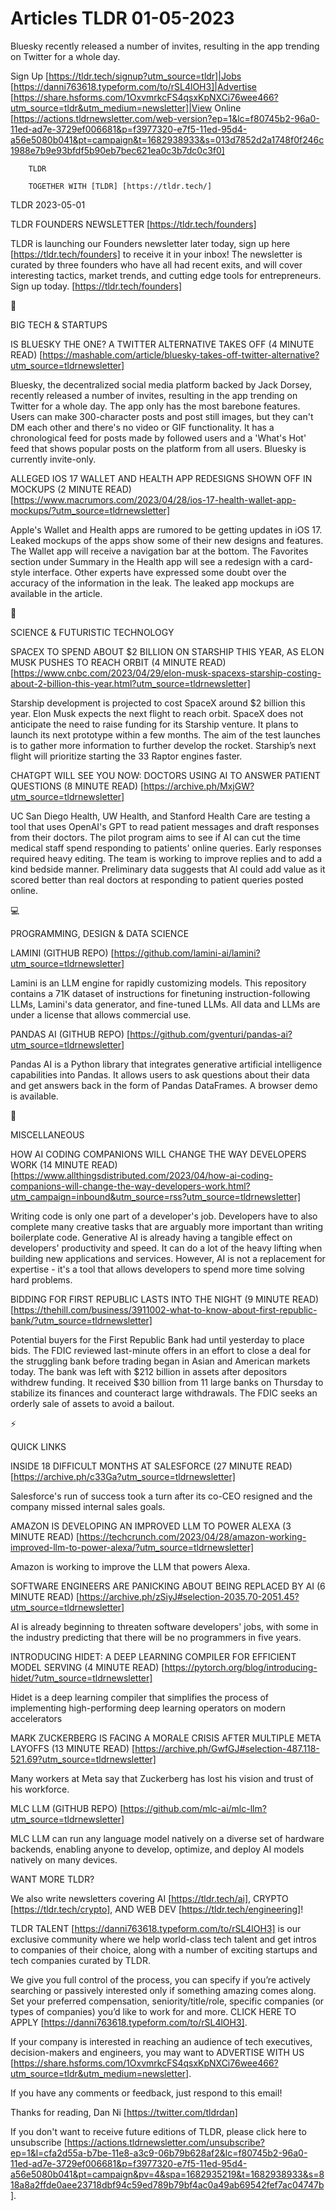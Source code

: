 # Articles TLDR 01-05-2023

Bluesky recently released a number of invites, resulting in the app
trending on Twitter for a whole day.  

Sign Up [https://tldr.tech/signup?utm_source=tldr]|Jobs
[https://danni763618.typeform.com/to/rSL4lOH3]|Advertise
[https://share.hsforms.com/1OxvmrkcFS4qsxKpNXCi76wee466?utm_source=tldr&utm_medium=newsletter]|View
Online
[https://actions.tldrnewsletter.com/web-version?ep=1&lc=f80745b2-96a0-11ed-ad7e-3729ef006681&p=f3977320-e7f5-11ed-95d4-a56e5080b041&pt=campaign&t=1682938933&s=013d7852d2a1748f0f246c1988e7b9e93bfdf5b90eb7bec621ea0c3b7dc0c3f0]


		TLDR 

		TOGETHER WITH [TLDR] [https://tldr.tech/] 

TLDR 2023-05-01

TLDR FOUNDERS NEWSLETTER [https://tldr.tech/founders] 

TLDR is launching our Founders newsletter later today, sign up here
[https://tldr.tech/founders] to receive it in your inbox! The
newsletter is curated by three founders who have all had recent exits,
and will cover interesting tactics, market trends, and cutting edge
tools for entrepreneurs. Sign up today. [https://tldr.tech/founders] 

📱 

BIG TECH & STARTUPS

IS BLUESKY THE ONE? A TWITTER ALTERNATIVE TAKES OFF (4 MINUTE READ)
[https://mashable.com/article/bluesky-takes-off-twitter-alternative?utm_source=tldrnewsletter]


Bluesky, the decentralized social media platform backed by Jack
Dorsey, recently released a number of invites, resulting in the app
trending on Twitter for a whole day. The app only has the most
barebone features. Users can make 300-character posts and post still
images, but they can't DM each other and there's no video or GIF
functionality. It has a chronological feed for posts made by followed
users and a 'What's Hot' feed that shows popular posts on the platform
from all users. Bluesky is currently invite-only. 

ALLEGED IOS 17 WALLET AND HEALTH APP REDESIGNS SHOWN OFF IN MOCKUPS (2
MINUTE READ)
[https://www.macrumors.com/2023/04/28/ios-17-health-wallet-app-mockups/?utm_source=tldrnewsletter]


Apple's Wallet and Health apps are rumored to be getting updates in
iOS 17. Leaked mockups of the apps show some of their new designs and
features. The Wallet app will receive a navigation bar at the bottom.
The Favorites section under Summary in the Health app will see a
redesign with a card-style interface. Other experts have expressed
some doubt over the accuracy of the information in the leak. The
leaked app mockups are available in the article. 

🚀 

SCIENCE & FUTURISTIC TECHNOLOGY

SPACEX TO SPEND ABOUT $2 BILLION ON STARSHIP THIS YEAR, AS ELON MUSK
PUSHES TO REACH ORBIT (4 MINUTE READ)
[https://www.cnbc.com/2023/04/29/elon-musk-spacexs-starship-costing-about-2-billion-this-year.html?utm_source=tldrnewsletter]


Starship development is projected to cost SpaceX around $2 billion
this year. Elon Musk expects the next flight to reach orbit. SpaceX
does not anticipate the need to raise funding for its Starship
venture. It plans to launch its next prototype within a few months.
The aim of the test launches is to gather more information to further
develop the rocket. Starship’s next flight will prioritize starting
the 33 Raptor engines faster. 

CHATGPT WILL SEE YOU NOW: DOCTORS USING AI TO ANSWER PATIENT QUESTIONS
(8 MINUTE READ) [https://archive.ph/MxjGW?utm_source=tldrnewsletter] 

UC San Diego Health, UW Health, and Stanford Health Care are testing a
tool that uses OpenAI's GPT to read patient messages and draft
responses from their doctors. The pilot program aims to see if AI can
cut the time medical staff spend responding to patients' online
queries. Early responses required heavy editing. The team is working
to improve replies and to add a kind bedside manner. Preliminary data
suggests that AI could add value as it scored better than real doctors
at responding to patient queries posted online. 

💻 

PROGRAMMING, DESIGN & DATA SCIENCE

LAMINI (GITHUB REPO)
[https://github.com/lamini-ai/lamini?utm_source=tldrnewsletter] 

Lamini is an LLM engine for rapidly customizing models. This
repository contains a 71K dataset of instructions for finetuning
instruction-following LLMs, Lamini's data generator, and fine-tuned
LLMs. All data and LLMs are under a license that allows commercial
use. 

PANDAS AI (GITHUB REPO)
[https://github.com/gventuri/pandas-ai?utm_source=tldrnewsletter] 

Pandas AI is a Python library that integrates generative artificial
intelligence capabilities into Pandas. It allows users to ask
questions about their data and get answers back in the form of Pandas
DataFrames. A browser demo is available. 

🎁 

MISCELLANEOUS

HOW AI CODING COMPANIONS WILL CHANGE THE WAY DEVELOPERS WORK (14
MINUTE READ)
[https://www.allthingsdistributed.com/2023/04/how-ai-coding-companions-will-change-the-way-developers-work.html?utm_campaign=inbound&utm_source=rss?utm_source=tldrnewsletter]


Writing code is only one part of a developer's job. Developers have to
also complete many creative tasks that are arguably more important
than writing boilerplate code. Generative AI is already having a
tangible effect on developers' productivity and speed. It can do a lot
of the heavy lifting when building new applications and services.
However, AI is not a replacement for expertise - it's a tool that
allows developers to spend more time solving hard problems. 

BIDDING FOR FIRST REPUBLIC LASTS INTO THE NIGHT (9 MINUTE READ)
[https://thehill.com/business/3911002-what-to-know-about-first-republic-bank/?utm_source=tldrnewsletter]


Potential buyers for the First Republic Bank had until yesterday to
place bids. The FDIC reviewed last-minute offers in an effort to close
a deal for the struggling bank before trading began in Asian and
American markets today. The bank was left with $212 billion in assets
after depositors withdrew funding. It received $30 billion from 11
large banks on Thursday to stabilize its finances and counteract large
withdrawals. The FDIC seeks an orderly sale of assets to avoid a
bailout. 

⚡ 

QUICK LINKS

INSIDE 18 DIFFICULT MONTHS AT SALESFORCE (27 MINUTE READ)
[https://archive.ph/c33Ga?utm_source=tldrnewsletter] 

Salesforce's run of success took a turn after its co-CEO resigned and
the company missed internal sales goals. 

AMAZON IS DEVELOPING AN IMPROVED LLM TO POWER ALEXA (3 MINUTE READ)
[https://techcrunch.com/2023/04/28/amazon-working-improved-llm-to-power-alexa/?utm_source=tldrnewsletter]


Amazon is working to improve the LLM that powers Alexa. 

SOFTWARE ENGINEERS ARE PANICKING ABOUT BEING REPLACED BY AI (6 MINUTE
READ)
[https://archive.ph/zSiyJ#selection-2035.70-2051.45?utm_source=tldrnewsletter]


AI is already beginning to threaten software developers' jobs, with
some in the industry predicting that there will be no programmers in
five years. 

INTRODUCING HIDET: A DEEP LEARNING COMPILER FOR EFFICIENT MODEL
SERVING (4 MINUTE READ)
[https://pytorch.org/blog/introducing-hidet/?utm_source=tldrnewsletter]


Hidet is a deep learning compiler that simplifies the process of
implementing high-performing deep learning operators on modern
accelerators 

MARK ZUCKERBERG IS FACING A MORALE CRISIS AFTER MULTIPLE META LAYOFFS
(13 MINUTE READ)
[https://archive.ph/GwfGJ#selection-487.118-521.69?utm_source=tldrnewsletter]


Many workers at Meta say that Zuckerberg has lost his vision and trust
of his workforce. 

MLC LLM (GITHUB REPO)
[https://github.com/mlc-ai/mlc-llm?utm_source=tldrnewsletter] 

MLC LLM can run any language model natively on a diverse set of
hardware backends, enabling anyone to develop, optimize, and deploy AI
models natively on many devices. 

WANT MORE TLDR?

We also write newsletters covering AI [https://tldr.tech/ai], CRYPTO
[https://tldr.tech/crypto], AND WEB DEV
[https://tldr.tech/engineering]!

TLDR TALENT [https://danni763618.typeform.com/to/rSL4lOH3] is our
exclusive community where we help world-class tech talent and get
intros to companies of their choice, along with a number of exciting
startups and tech companies curated by TLDR.

We give you full control of the process, you can specify if you’re
actively searching or passively interested only if something amazing
comes along. Set your preferred compensation, seniority/title/role,
specific companies (or types of companies) you’d like to work for
and more. CLICK HERE TO APPLY
[https://danni763618.typeform.com/to/rSL4lOH3].

If your company is interested in reaching an audience of tech
executives, decision-makers and engineers, you may want to ADVERTISE
WITH US
[https://share.hsforms.com/1OxvmrkcFS4qsxKpNXCi76wee466?utm_source=tldr&utm_medium=newsletter].


If you have any comments or feedback, just respond to this email! 

Thanks for reading, 
Dan Ni [https://twitter.com/tldrdan] 

If you don't want to receive future editions of TLDR, please click
here to unsubscribe
[https://actions.tldrnewsletter.com/unsubscribe?ep=1&l=cfa2d55a-b7be-11e8-a3c9-06b79b628af2&lc=f80745b2-96a0-11ed-ad7e-3729ef006681&p=f3977320-e7f5-11ed-95d4-a56e5080b041&pt=campaign&pv=4&spa=1682935219&t=1682938933&s=818a8a2ffde0aee23718dbf94c59ed789b79bf4ac0a49ab69542fef7ac04747b].


 